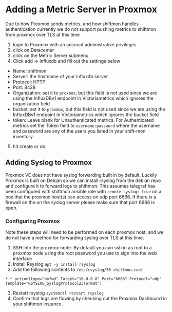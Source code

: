 # Adding a Metric Server in Proxmox
Due to how Proxmox sends metrics, and how shiftmon handles authentication currently we do not support pushing metrics to shiftmon from proxmox over TLS at this time
1. login to Proxmox with an account administrative privileges 
2. click on Datacenter
3. click on the Metric Server submenu
4. Click add -> influxdb and fill out the settings below
  * Name: shiftmon
  * Server: the hostname of your influxdb server
  * Protocol: HTTP
  * Port: 8428
  * Organization: set it to `proxmox`, but this field is not used since we are using the InfluxDBv1 endpoint in Victoriametrics which ignores the organization field
  * bucket: set it to `proxmox`, but this field is not used since we are using the InfluxDBv1 endpoint in Victoriametrics which ignores the bucket field
  * token: Leave blank for Unauthenticated metrics. For Authenticated metrics set the Token field to `username:password` where the username and password are any of the users you listed in your shift-mon inventory. 
5. hit create or ok.

## Adding Syslog to Proxmox
Proxmox VE does not have syslog forwarding built in by default.
Luckily Proxmox is built on Debian so we can install rsyslog from the debian repo and configure it to forward logs to shiftmon.
This assumes telegraf has been configured with shiftmon ansible role with `remote_syslog: true` on a box that the proxmox host(s) can access on udp port 6666.
If there is a firewall on the on the syslog server please make sure that port 6666 is open.

### Configuring Proxmox 
Note these steps will need to be performed on each proxmox host, and we do not have a method for forwarding syslog over TLS at this time.
1. SSH into the proxmox node. By default you can ssh in as root to a proxmox node using the root password you use to sign into the web interface
1. Install Rsyslog `apt -y install rsyslog`
2. Add the following contents to `/etc/rsyslog/50-shiftmon.conf`
```
*.* action(type="omfwd" Target="10.0.0.8" Port="6666" Protocol="udp" Template="RSYSLOG_SyslogProtocol23Format")
```
3. Restart rsyslog `systemctl restart rsyslog`
4. Confirm that logs are flowing by checking out the Proxmox Dashboard in your shiftmon instance.